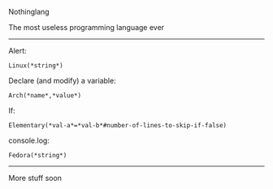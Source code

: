 Nothinglang

The most useless programming language ever

___
Alert:
```
Linux(*string*)
```

Declare (and modify) a variable:
```
Arch(*name*,*value*)
```

If:
```
Elementary(*val-a*=*val-b*#number-of-lines-to-skip-if-false)
```

console.log:
```
Fedora(*string*)
```
___
More stuff soon
